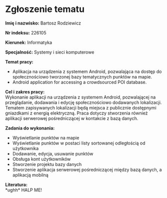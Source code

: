 # Zgłoszenie tematu
**Imię i nazwisko:** Bartosz Rodziewicz

**Nr indeksu:** 226105

**Kierunek:** Informatyka

**Specjalność:** Systemy i sieci komputerowe

**Temat pracy:**
* Aplikacja na urządzenia z systemem Android, pozwalająca na dostęp do społecznościowo tworzonej bazy tematycznych punktów na mapie.
* Android application for accessing a crowdsourced POI database.

**Cel i zakres pracy:**  
Wykonanie aplikacji na urządzenia z systemem Android, pozwalającej na przeglądanie, dodawania i edycję społecznościowo dodawanych lokalizacji. Tematem zapisywanych lokalizacji będą miejsca z publicznie dostępnymi gniazdkami z energią elektryczną. Praca dotyczy stworzenia również aplikacji serwerowej pośredniczącej w kontakcie z bazą danych.

**Zadania do wykonania:**
* Wyświetlanie punktów na mapie
* Wyświetlanie punktów w postaci listy sortowanej odległością od użytkownika
* Dodawanie, edycja, usuwanie punktów
* Obsługa kont użytkowników
* Stworzenie projektu bazy danych
* Stworzenie aplikacja serwerowej pośredniczącej między bazą danych, a aplikacją mobilną

**Literatura:**  
\*ughh\* HALP ME!
